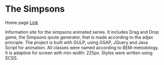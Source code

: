 # The Simpsons

Home page 
[Link](https://alinaandriychuk.github.io/Simpsons/app/)

Information site for the simpsons animated series. It includes Drag and Drop game, the Simpsons qoute generator, that is made according to the adjax principle. The project is built with GULP, using GSAP, JQuery and Java Script for animation.  All classes were named according to BEM-metodology. It is adaptive for screen with min-width: 225px. Styles were written using SCSS. 
